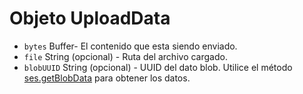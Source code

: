 # Objeto UploadData

* `bytes` Buffer- El contenido que esta siendo enviado.
* `file` String (opcional) - Ruta del archivo cargado.
* `blobUUID` String (opcional) - UUID del dato blob. Utilice el método [ses.getBlobData](../session.md#sesgetblobdataidentifier) para obtener los datos.
